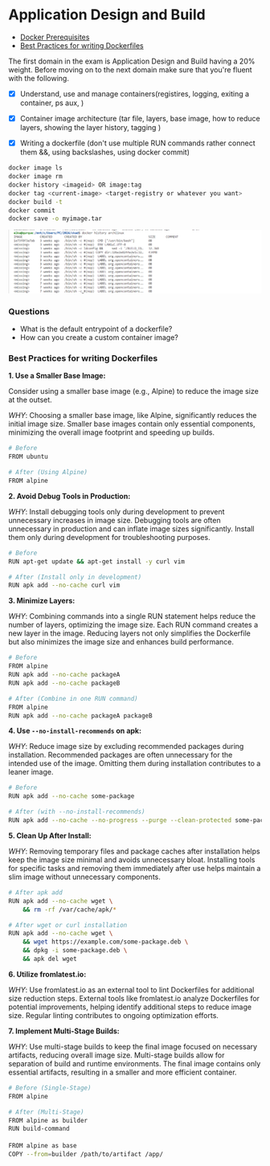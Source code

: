 # Application Design and Build

- [Docker Prerequisites]()
- [Best Practices for writing Dockerfiles]()

The first domain in the exam is Application Design and Build having a 20% weight. Before moving on to the next domain make sure that you're fluent with the following. 

- [x] Understand, use and manage containers(registires, logging, exiting a container, ps aux, )
- [x] Container image architecture (tar file, layers, base image, how to reduce layers, showing the layer history, tagging )
- [x] Writing a dockerfile (don't use multiple RUN commands rather connect them &&, using backslashes, using docker commit)


```sh
docker image ls
docker image rm
docker history <imageid> OR image:tag
docker tag <current-image> <target-registry or whatever you want>
docker build -t
docker commit
docker save -o myimage.tar
```

![](20231210135612.png)


### Questions

* What is the default entrypoint of a dockerfile?
* How can you create a custom container image?

### Best Practices for writing Dockerfiles

**1. Use a Smaller Base Image:**

Consider using a smaller base image (e.g., Alpine) to reduce the image size at the outset.

*WHY*: Choosing a smaller base image, like Alpine, significantly reduces the initial image size. Smaller base images contain only essential components, minimizing the overall image footprint and speeding up builds.

```bash
# Before
FROM ubuntu
```

```bash
# After (Using Alpine)
FROM alpine
```

**2. Avoid Debug Tools in Production:**

*WHY*: Install debugging tools only during development to prevent unnecessary increases in image size. Debugging tools are often unnecessary in production and can inflate image sizes significantly. Install them only during development for troubleshooting purposes.

```bash
# Before
RUN apt-get update && apt-get install -y curl vim
```

```bash
# After (Install only in development)
RUN apk add --no-cache curl vim
```

**3. Minimize Layers:**

*WHY*: Combining commands into a single RUN statement helps reduce the number of layers, optimizing the image size. Each RUN command creates a new layer in the image. Reducing layers not only simplifies the Dockerfile but also minimizes the image size and enhances build performance.

```bash
# Before
FROM alpine
RUN apk add --no-cache packageA
RUN apk add --no-cache packageB
```

```bash
# After (Combine in one RUN command)
FROM alpine
RUN apk add --no-cache packageA packageB
```

**4. Use `--no-install-recommends` on apk:**

*WHY*: Reduce image size by excluding recommended packages during installation. Recommended packages are often unnecessary for the intended use of the image. Omitting them during installation contributes to a leaner image.

```bash
# Before
RUN apk add --no-cache some-package
```

```bash
# After (with --no-install-recommends)
RUN apk add --no-cache --no-progress --purge --clean-protected some-package
```

**5. Clean Up After Install:**

*WHY*: Removing temporary files and package caches after installation helps keep the image size minimal and avoids unnecessary bloat. Installing tools for specific tasks and removing them immediately after use helps maintain a slim image without unnecessary components.

```bash
# After apk add
RUN apk add --no-cache wget \
    && rm -rf /var/cache/apk/*
```

```bash
# After wget or curl installation
RUN apk add --no-cache wget \
    && wget https://example.com/some-package.deb \
    && dpkg -i some-package.deb \
    && apk del wget
```

**6. Utilize fromlatest.io:**

*WHY*: Use fromlatest.io as an external tool to lint Dockerfiles for additional size reduction steps. External tools like fromlatest.io analyze Dockerfiles for potential improvements, helping identify additional steps to reduce image size. Regular linting contributes to ongoing optimization efforts.

**7. Implement Multi-Stage Builds:**

*WHY*: Use multi-stage builds to keep the final image focused on necessary artifacts, reducing overall image size. Multi-stage builds allow for separation of build and runtime environments. The final image contains only essential artifacts, resulting in a smaller and more efficient container.

```bash
# Before (Single-Stage)
FROM alpine
```

```bash
# After (Multi-Stage)
FROM alpine as builder
RUN build-command

FROM alpine as base
COPY --from=builder /path/to/artifact /app/
```